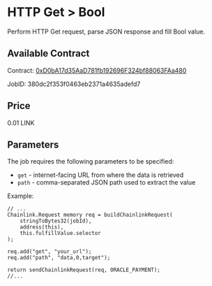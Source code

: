# HTTP Get > Bool

Perform HTTP Get request, parse JSON response and fill Bool value.

## Available Contract
  
Contract: [0xD0bA17d35AaD781fb192696F324bf88063FAa480](https://goerli.etherscan.io/address/0xD0bA17d35AaD781fb192696F324bf88063FAa480)

JobID: 380dc2f353f0463eb2371a4635adefd7

## Price

0.01 LINK

## Parameters

The job requires the following parameters to be specified:

* `get` - internet-facing URL from where the data is retrieved
* `path` - comma-separated JSON path used to extract the value

Example:

```solidity
// ...
Chainlink.Request memory req = buildChainlinkRequest(
    stringToBytes32(jobId),
    address(this),
    this.fulfillValue.selector
);

req.add("get", "your_url");
req.add("path", "data,0,target");

return sendChainlinkRequest(req, ORACLE_PAYMENT);
//...
```
